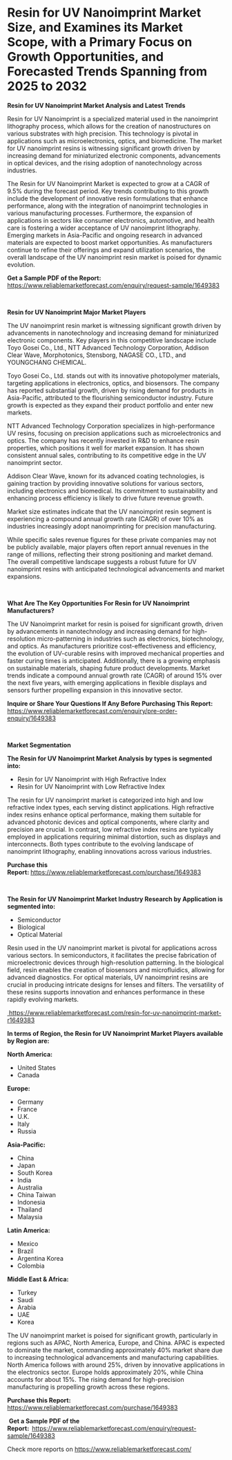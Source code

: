 <p><h1>Resin for UV Nanoimprint Market Size, and Examines its Market Scope, with a Primary Focus on Growth Opportunities, and Forecasted Trends Spanning from 2025 to 2032</h1></p><p><strong>Resin for UV Nanoimprint Market Analysis and Latest Trends</strong></p>
<p><p>Resin for UV Nanoimprint is a specialized material used in the nanoimprint lithography process, which allows for the creation of nanostructures on various substrates with high precision. This technology is pivotal in applications such as microelectronics, optics, and biomedicine. The market for UV nanoimprint resins is witnessing significant growth driven by increasing demand for miniaturized electronic components, advancements in optical devices, and the rising adoption of nanotechnology across industries.</p><p>The Resin for UV Nanoimprint Market is expected to grow at a CAGR of 9.5% during the forecast period. Key trends contributing to this growth include the development of innovative resin formulations that enhance performance, along with the integration of nanoimprint technologies in various manufacturing processes. Furthermore, the expansion of applications in sectors like consumer electronics, automotive, and health care is fostering a wider acceptance of UV nanoimprint lithography. Emerging markets in Asia-Pacific and ongoing research in advanced materials are expected to boost market opportunities. As manufacturers continue to refine their offerings and expand utilization scenarios, the overall landscape of the UV nanoimprint resin market is poised for dynamic evolution.</p></p>
<p><strong>Get a Sample PDF of the Report:&nbsp;</strong> <a href="https://www.reliablemarketforecast.com/enquiry/request-sample/1649383?utm_campaign=3176&utm_medium=2&utm_source=Github&utm_content=ia&utm_term=26032025&utm_id=resin-for-uv-nanoimprint">https://www.reliablemarketforecast.com/enquiry/request-sample/1649383</a></p>
<p>&nbsp;</p>
<p><strong>Resin for UV Nanoimprint Major Market Players</strong></p>
<p><p>The UV nanoimprint resin market is witnessing significant growth driven by advancements in nanotechnology and increasing demand for miniaturized electronic components. Key players in this competitive landscape include Toyo Gosei Co., Ltd., NTT Advanced Technology Corporation, Addison Clear Wave, Morphotonics, Stensborg, NAGASE CO., LTD., and YOUNGCHANG CHEMICAL.</p><p>Toyo Gosei Co., Ltd. stands out with its innovative photopolymer materials, targeting applications in electronics, optics, and biosensors. The company has reported substantial growth, driven by rising demand for products in Asia-Pacific, attributed to the flourishing semiconductor industry. Future growth is expected as they expand their product portfolio and enter new markets.</p><p>NTT Advanced Technology Corporation specializes in high-performance UV resins, focusing on precision applications such as microelectronics and optics. The company has recently invested in R&D to enhance resin properties, which positions it well for market expansion. It has shown consistent annual sales, contributing to its competitive edge in the UV nanoimprint sector.</p><p>Addison Clear Wave, known for its advanced coating technologies, is gaining traction by providing innovative solutions for various sectors, including electronics and biomedical. Its commitment to sustainability and enhancing process efficiency is likely to drive future revenue growth.</p><p>Market size estimates indicate that the UV nanoimprint resin segment is experiencing a compound annual growth rate (CAGR) of over 10% as industries increasingly adopt nanoimprinting for precision manufacturing. </p><p>While specific sales revenue figures for these private companies may not be publicly available, major players often report annual revenues in the range of millions, reflecting their strong positioning and market demand. The overall competitive landscape suggests a robust future for UV nanoimprint resins with anticipated technological advancements and market expansions.</p></p>
<p>&nbsp;</p>
<p><strong>What Are The Key Opportunities For Resin for UV Nanoimprint Manufacturers?</strong></p>
<p><p>The UV Nanoimprint market for resin is poised for significant growth, driven by advancements in nanotechnology and increasing demand for high-resolution micro-patterning in industries such as electronics, biotechnology, and optics. As manufacturers prioritize cost-effectiveness and efficiency, the evolution of UV-curable resins with improved mechanical properties and faster curing times is anticipated. Additionally, there is a growing emphasis on sustainable materials, shaping future product developments. Market trends indicate a compound annual growth rate (CAGR) of around 15% over the next five years, with emerging applications in flexible displays and sensors further propelling expansion in this innovative sector.</p></p>
<p><strong>Inquire or Share Your Questions If Any Before Purchasing This Report:</strong> <a href="https://www.reliablemarketforecast.com/enquiry/pre-order-enquiry/1649383?utm_campaign=3176&utm_medium=2&utm_source=Github&utm_content=ia&utm_term=26032025&utm_id=resin-for-uv-nanoimprint">https://www.reliablemarketforecast.com/enquiry/pre-order-enquiry/1649383</a></p>
<p>&nbsp;</p>
<p><strong>Market Segmentation</strong></p>
<p><strong>The Resin for UV Nanoimprint Market Analysis by types is segmented into:</strong></p>
<p><ul><li>Resin for UV Nanoimprint with High Refractive Index</li><li>Resin for UV Nanoimprint with Low Refractive Index</li></ul></p>
<p><p>The resin for UV nanoimprint market is categorized into high and low refractive index types, each serving distinct applications. High refractive index resins enhance optical performance, making them suitable for advanced photonic devices and optical components, where clarity and precision are crucial. In contrast, low refractive index resins are typically employed in applications requiring minimal distortion, such as displays and interconnects. Both types contribute to the evolving landscape of nanoimprint lithography, enabling innovations across various industries.</p></p>
<p><strong>Purchase this Report:&nbsp;</strong><a href="https://www.reliablemarketforecast.com/purchase/1649383?utm_campaign=3176&utm_medium=2&utm_source=Github&utm_content=ia&utm_term=26032025&utm_id=resin-for-uv-nanoimprint">https://www.reliablemarketforecast.com/purchase/1649383</a></p>
<p>&nbsp;</p>
<p><strong>The Resin for UV Nanoimprint Market Industry Research by Application is segmented into:</strong></p>
<p><ul><li>Semiconductor</li><li>Biological</li><li>Optical Material</li></ul></p>
<p><p>Resin used in the UV nanoimprint market is pivotal for applications across various sectors. In semiconductors, it facilitates the precise fabrication of microelectronic devices through high-resolution patterning. In the biological field, resin enables the creation of biosensors and microfluidics, allowing for advanced diagnostics. For optical materials, UV nanoimprint resins are crucial in producing intricate designs for lenses and filters. The versatility of these resins supports innovation and enhances performance in these rapidly evolving markets.</p></p>
<p><a href="https://www.reliablemarketforecast.com/resin-for-uv-nanoimprint-market-r1649383?utm_campaign=3176&utm_medium=2&utm_source=Github&utm_content=ia&utm_term=26032025&utm_id=resin-for-uv-nanoimprint">&nbsp;https://www.reliablemarketforecast.com/resin-for-uv-nanoimprint-market-r1649383</a></p>
<p><strong>In terms of Region, the Resin for UV Nanoimprint Market Players available by Region are:</strong></p>
<p>
    <p> <strong> North America: </strong>
        <ul>
            <li>United States</li>
            <li>Canada</li>
        </ul>
        </p> 
    <p> <strong> Europe: </strong>
        <ul>
            <li>Germany</li>
            <li>France</li>
            <li>U.K.</li>
            <li>Italy</li>
            <li>Russia</li>
        </ul>
        </p> 
    <p> <strong> Asia-Pacific: </strong>
        <ul>
            <li>China</li>
            <li>Japan</li>
            <li>South Korea</li>
            <li>India</li>
            <li>Australia</li>
            <li>China Taiwan</li>
            <li>Indonesia</li>
            <li>Thailand</li>
            <li>Malaysia</li>
        </ul>
        </p> 
    <p> <strong> Latin America: </strong>
        <ul>
            <li>Mexico</li>
            <li>Brazil</li>
            <li>Argentina Korea</li>
            <li>Colombia</li>
        </ul>
        </p> 
    <p> <strong> Middle East & Africa: </strong>
        <ul>
            <li>Turkey</li>
            <li>Saudi</li>
            <li>Arabia</li>
            <li>UAE</li>
            <li>Korea</li>
        </ul>
    </p>
    </p>
<p><p>The UV nanoimprint market is poised for significant growth, particularly in regions such as APAC, North America, Europe, and China. APAC is expected to dominate the market, commanding approximately 40% market share due to increasing technological advancements and manufacturing capabilities. North America follows with around 25%, driven by innovative applications in the electronics sector. Europe holds approximately 20%, while China accounts for about 15%. The rising demand for high-precision manufacturing is propelling growth across these regions.</p></p>
<p><strong>Purchase this Report: </strong><a href="https://www.reliablemarketforecast.com/purchase/1649383?utm_campaign=3176&utm_medium=2&utm_source=Github&utm_content=ia&utm_term=26032025&utm_id=resin-for-uv-nanoimprint">https://www.reliablemarketforecast.com/purchase/1649383</a></p>
<p>&nbsp;<strong>Get a Sample PDF of the Report:&nbsp;&nbsp;</strong><a href="https://www.reliablemarketforecast.com/enquiry/request-sample/1649383?utm_campaign=3176&utm_medium=2&utm_source=Github&utm_content=ia&utm_term=26032025&utm_id=resin-for-uv-nanoimprint">https://www.reliablemarketforecast.com/enquiry/request-sample/1649383</a></p>
<p><strong></strong></p>
<p>Check more reports on <a href="https://www.reliablemarketforecast.com/?utm_campaign=3176&utm_medium=2&utm_source=Github&utm_content=ia&utm_term=26032025&utm_id=resin-for-uv-nanoimprint">https://www.reliablemarketforecast.com/</a></p>